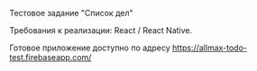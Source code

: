 Тестовое задание "Список дел"

Требования к реализации: React / React Native.

Готовое приложение доступно по адресу https://allmax-todo-test.firebaseapp.com/
